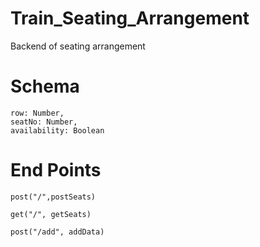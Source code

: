 # Train_Seating_Arrangement
Backend of seating arrangement

# Schema
    row: Number,
    seatNo: Number,
    availability: Boolean
    
# End Points
    post("/",postSeats)

    get("/", getSeats)

    post("/add", addData)
    
